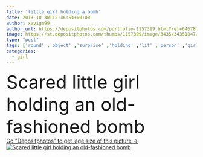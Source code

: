 ```yaml
---
title: 'little girl holding a bomb'
date: 2013-10-30T12:46:54+00:00
author: xavigm99
author_url: https://depositphotos.com/portfolio-1157399.html?ref=64678756
image: https://st.depositphotos.com/thumbs/1157399/image/3435/34351847/api_thumb_450.jpg?forcejpeg=true
type: "post"
tags: ['round' ,'object' ,'surprise' ,'holding' ,'lit' ,'person' ,'girl' ,'female' ,'people' ,'portrait' ,'child' ,'little' ,'black' ,'dangerous' ,'childhood' ,'kid' ,'expression' ,'concept' ,'stress' ,'problem' ,'trouble' ,'burning' ,'weapon' ,'horror' ,'old fashioned' ,'explosive' ,'bomb' ,'shock' ,'gesture' ,'scared' ,'sparkles' ,'afraid' ,'astonishment' ,'an' ,'anxious' ,'fuse' ,'anarchist' ,'stupefaction' ]
categories: 
  - girl
---
```

<div aling="center">
            <font size="60"> Scared little girl holding an old-fashioned bomb</font>   
</div>
<div>
    <a href='https://st.depositphotos.com/thumbs/1157399/image/3435/34351847/api_thumb_450.jpg?forcejpeg=true?ref=64678756' target=_blank > Go "Depositphotos" to get lage size of this picture ->
        <img href='https://st.depositphotos.com/thumbs/1157399/image/3435/34351847/api_thumb_450.jpg?forcejpeg=true?ref=64678756' src='https://st.depositphotos.com/1157399/3435/i/950/depositphotos_34351847-stock-photo-little-girl-holding-a-bomb.jpg?forcejpeg=true' alt='Scared little girl holding an old-fashioned bomb' >
    </a>
</div>
